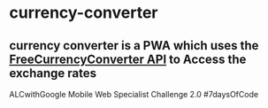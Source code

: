# currency-converter

## currency converter is a PWA which uses the [FreeCurrencyConverter API](https://free.currencyconverterapi.com/) to Access the exchange rates

ALCwithGoogle Mobile Web Specialist Challenge 2.0
#7daysOfCode

